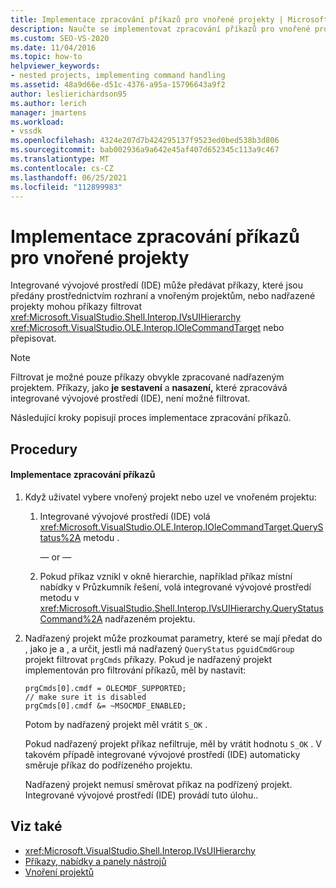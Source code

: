 ```yaml
---
title: Implementace zpracování příkazů pro vnořené projekty | Microsoft Docs
description: Naučte se implementovat zpracování příkazů pro vnořené projekty v integrovaném vývojovém Visual Studio (IDE).
ms.custom: SEO-VS-2020
ms.date: 11/04/2016
ms.topic: how-to
helpviewer_keywords:
- nested projects, implementing command handling
ms.assetid: 48a9d66e-d51c-4376-a95a-15796643a9f2
author: leslierichardson95
ms.author: lerich
manager: jmartens
ms.workload:
- vssdk
ms.openlocfilehash: 4324e207d7b424295137f9523ed0bed538b3d806
ms.sourcegitcommit: bab002936a9a642e45af407d652345c113a9c467
ms.translationtype: MT
ms.contentlocale: cs-CZ
ms.lasthandoff: 06/25/2021
ms.locfileid: "112899983"
---
```

# <a name="implementing-command-handling-for-nested-projects"></a>Implementace zpracování příkazů pro vnořené projekty
Integrované vývojové prostředí (IDE) může předávat příkazy, které jsou předány prostřednictvím rozhraní a vnořeným projektům, nebo nadřazené projekty mohou příkazy filtrovat <xref:Microsoft.VisualStudio.Shell.Interop.IVsUIHierarchy> <xref:Microsoft.VisualStudio.OLE.Interop.IOleCommandTarget> nebo přepisovat.

> [!NOTE]
> Filtrovat je možné pouze příkazy obvykle zpracované nadřazeným projektem. Příkazy, jako **je sestavení** a **nasazení,** které zpracovává integrované vývojové prostředí (IDE), není možné filtrovat.

 Následující kroky popisují proces implementace zpracování příkazů.

## <a name="procedures"></a>Procedury

#### <a name="to-implement-command-handling"></a>Implementace zpracování příkazů

1. Když uživatel vybere vnořený projekt nebo uzel ve vnořeném projektu:

   1. Integrované vývojové prostředí (IDE) volá <xref:Microsoft.VisualStudio.OLE.Interop.IOleCommandTarget.QueryStatus%2A> metodu .

      — or —

   2. Pokud příkaz vznikl v okně hierarchie, například příkaz místní nabídky v Průzkumník řešení, volá integrované vývojové prostředí metodu v <xref:Microsoft.VisualStudio.Shell.Interop.IVsUIHierarchy.QueryStatusCommand%2A> nadřazeném projektu.

2. Nadřazený projekt může prozkoumat parametry, které se mají předat do , jako je a , a určit, jestli má nadřazený `QueryStatus` `pguidCmdGroup` projekt filtrovat `prgCmds` příkazy. Pokud je nadřazený projekt implementován pro filtrování příkazů, měl by nastavit:

   ```
   prgCmds[0].cmdf = OLECMDF_SUPPORTED;
   // make sure it is disabled
   prgCmds[0].cmdf &= ~MSOCMDF_ENABLED;
   ```

    Potom by nadřazený projekt měl vrátit `S_OK` .

    Pokud nadřazený projekt příkaz nefiltruje, měl by vrátit hodnotu `S_OK` . V takovém případě integrované vývojové prostředí (IDE) automaticky směruje příkaz do podřízeného projektu.

    Nadřazený projekt nemusí směrovat příkaz na podřízený projekt. Integrované vývojové prostředí (IDE) provádí tuto úlohu..

## <a name="see-also"></a>Viz také
- <xref:Microsoft.VisualStudio.Shell.Interop.IVsUIHierarchy>
- [Příkazy, nabídky a panely nástrojů](../../extensibility/internals/commands-menus-and-toolbars.md)
- [Vnoření projektů](../../extensibility/internals/nesting-projects.md)
